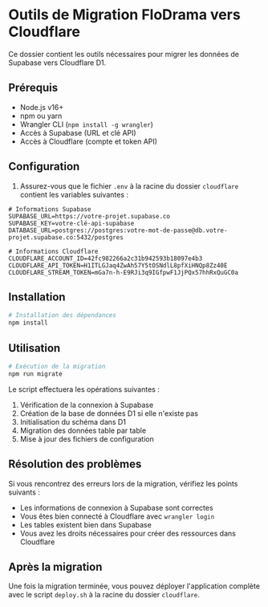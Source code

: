 # Outils de Migration FloDrama vers Cloudflare

Ce dossier contient les outils nécessaires pour migrer les données de Supabase vers Cloudflare D1.

## Prérequis

- Node.js v16+
- npm ou yarn
- Wrangler CLI (`npm install -g wrangler`)
- Accès à Supabase (URL et clé API)
- Accès à Cloudflare (compte et token API)

## Configuration

1. Assurez-vous que le fichier `.env` à la racine du dossier `cloudflare` contient les variables suivantes :

```
# Informations Supabase
SUPABASE_URL=https://votre-projet.supabase.co
SUPABASE_KEY=votre-clé-api-supabase
DATABASE_URL=postgres://postgres:votre-mot-de-passe@db.votre-projet.supabase.co:5432/postgres

# Informations Cloudflare
CLOUDFLARE_ACCOUNT_ID=42fc982266a2c31b942593b18097e4b3
CLOUDFLARE_API_TOKEN=H1ITLGJaq4ZwAh57Y5tOSNdlL8pfXiHNQp8Zz40E
CLOUDFLARE_STREAM_TOKEN=mGa7n-h-E9RJi3q9IGfpwF1JjPQx57hhRxQuGC0a
```

## Installation

```bash
# Installation des dépendances
npm install
```

## Utilisation

```bash
# Exécution de la migration
npm run migrate
```

Le script effectuera les opérations suivantes :

1. Vérification de la connexion à Supabase
2. Création de la base de données D1 si elle n'existe pas
3. Initialisation du schéma dans D1
4. Migration des données table par table
5. Mise à jour des fichiers de configuration

## Résolution des problèmes

Si vous rencontrez des erreurs lors de la migration, vérifiez les points suivants :

- Les informations de connexion à Supabase sont correctes
- Vous êtes bien connecté à Cloudflare avec `wrangler login`
- Les tables existent bien dans Supabase
- Vous avez les droits nécessaires pour créer des ressources dans Cloudflare

## Après la migration

Une fois la migration terminée, vous pouvez déployer l'application complète avec le script `deploy.sh` à la racine du dossier `cloudflare`.
